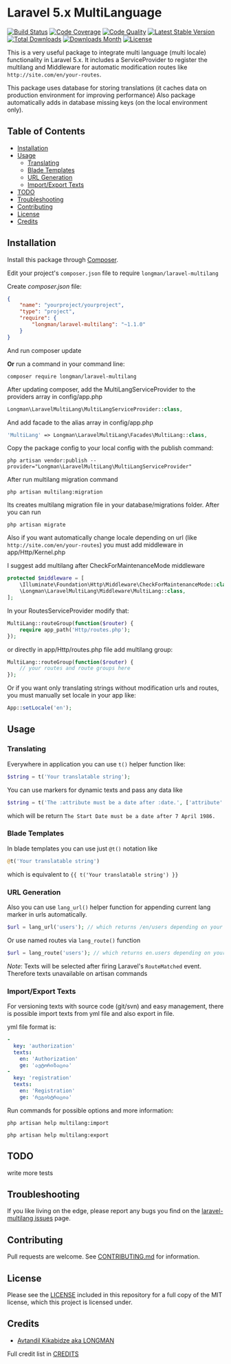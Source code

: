 # Laravel 5.x MultiLanguage

[![Build Status](https://img.shields.io/travis/akalongman/laravel-multilang/master.svg?style=flat-square)](https://travis-ci.org/akalongman/laravel-multilang)
[![Code Coverage](https://img.shields.io/scrutinizer/coverage/g/akalongman/laravel-multilang.svg?style=flat-square)](https://scrutinizer-ci.com/g/akalongman/laravel-multilang/?branch=master)
[![Code Quality](https://img.shields.io/scrutinizer/g/akalongman/laravel-multilang.svg?style=flat-square)](https://scrutinizer-ci.com/g/akalongman/laravel-multilang/?branch=master)
[![Latest Stable Version](https://img.shields.io/github/release/akalongman/laravel-multilang.svg?style=flat-square)](https://github.com/akalongman/laravel-multilang/releases)
[![Total Downloads](https://img.shields.io/packagist/dt/Longman/laravel-multilang.svg)](https://packagist.org/packages/longman/laravel-multilang)
[![Downloads Month](https://img.shields.io/packagist/dm/Longman/laravel-multilang.svg)](https://packagist.org/packages/longman/laravel-multilang)
[![License](https://img.shields.io/badge/license-MIT-brightgreen.svg?style=flat-square)](LICENSE.md)

This is a very useful package to integrate multi language (multi locale) functionality in Laravel 5.x.
It includes a ServiceProvider to register the multilang and Middleware for automatic modification routes like `http://site.com/en/your-routes`.

This package uses database for storing translations (it caches data on production environment for improving performance)
Also package automatically adds in database missing keys (on the local environment only).

## Table of Contents
- [Installation](#installation)
- [Usage](#usage)
    - [Translating](#translating)
    - [Blade Templates](#blade-templates)
    - [URL Generation](#url-generation)
    - [Import/Export Texts](#importexport-texts)
- [TODO](#todo)
- [Troubleshooting](#troubleshooting)
- [Contributing](#contributing)
- [License](#license)
- [Credits](#credits)


## Installation

Install this package through [Composer](https://getcomposer.org/).

Edit your project's `composer.json` file to require `longman/laravel-multilang`

Create *composer.json* file:
```json
{
    "name": "yourproject/yourproject",
    "type": "project",
    "require": {
        "longman/laravel-multilang": "~1.1.0"
    }
}
```
And run composer update

**Or** run a command in your command line:

    composer require longman/laravel-multilang


After updating composer, add the MultiLangServiceProvider to the providers array in config/app.php

```php
Longman\LaravelMultiLang\MultiLangServiceProvider::class,
```

And add facade to the alias array in config/app.php
```php
'MultiLang' => Longman\LaravelMultiLang\Facades\MultiLang::class,
```

Copy the package config to your local config with the publish command:

    php artisan vendor:publish --provider="Longman\LaravelMultiLang\MultiLangServiceProvider"


After run multilang migration command

    php artisan multilang:migration

Its creates multilang migration file in your database/migrations folder. After you can run

    php artisan migrate


Also if you want automatically change locale depending on url (like `http://site.com/en/your-routes`)
you must add middleware in app/Http/Kernel.php

I suggest add multilang after CheckForMaintenanceMode middleware
```php
protected $middleware = [
    \Illuminate\Foundation\Http\Middleware\CheckForMaintenanceMode::class,
    \Longman\LaravelMultiLang\Middleware\MultiLang::class,
];
```

In your RoutesServiceProvider modify that:
```php
MultiLang::routeGroup(function($router) {
    require app_path('Http/routes.php');
});
```

or directly in app/Http/routes.php file add multilang group:
```php
MultiLang::routeGroup(function($router) {
    // your routes and route groups here
});
```

Or if you want only translating strings without modification urls and routes, you must manually set locale in your app like:
```php
App::setLocale('en');
```


## Usage

### Translating
Everywhere in application you can use `t()` helper function like:

```php
$string = t('Your translatable string');
```

You can use markers for dynamic texts and pass any data like
```php
$string = t('The :attribute must be a date after :date.', ['attribute' => 'Start Date', 'date' => '7 April 1986']);
```
which will be return `The Start Date must be a date after 7 April 1986.`

### Blade Templates
In blade templates you can use just `@t()` notation like
```php
@t('Your translatable string')
```
which is equivalent to `{{ t('Your translatable string') }}`

### URL Generation
Also you can use `lang_url()` helper function for appending current lang marker in urls automatically.

```php
$url = lang_url('users'); // which returns /en/users depending on your language (locale)
```

Or use named routes via `lang_route()` function

```php
$url = lang_route('users'); // which returns en.users depending on your language (locale)
```

*Note*: Texts will be selected after firing Laravel's `RouteMatched` event. Therefore texts unavailable on artisan commands

### Import/Export Texts
For versioning texts with source code (git/svn) and easy management, there is possible import texts from yml file and also export in file.

yml file format is:

```yml
-
  key: 'authorization'
  texts:
    en: 'Authorization'
    ge: 'ავტორიზაცია'
-
  key: 'registration'
  texts:
    en: 'Registration'
    ge: 'რეგისტრაცია'
```

Run commands for possible options and more information:
    
    php artisan help multilang:import
    
    php artisan help multilang:export


## TODO

write more tests

## Troubleshooting

If you like living on the edge, please report any bugs you find on the
[laravel-multilang issues](https://github.com/akalongman/laravel-multilang/issues) page.

## Contributing

Pull requests are welcome.
See [CONTRIBUTING.md](CONTRIBUTING.md) for information.

## License

Please see the [LICENSE](LICENSE.md) included in this repository for a full copy of the MIT license,
which this project is licensed under.

## Credits

- [Avtandil Kikabidze aka LONGMAN](https://github.com/akalongman)

Full credit list in [CREDITS](CREDITS)
